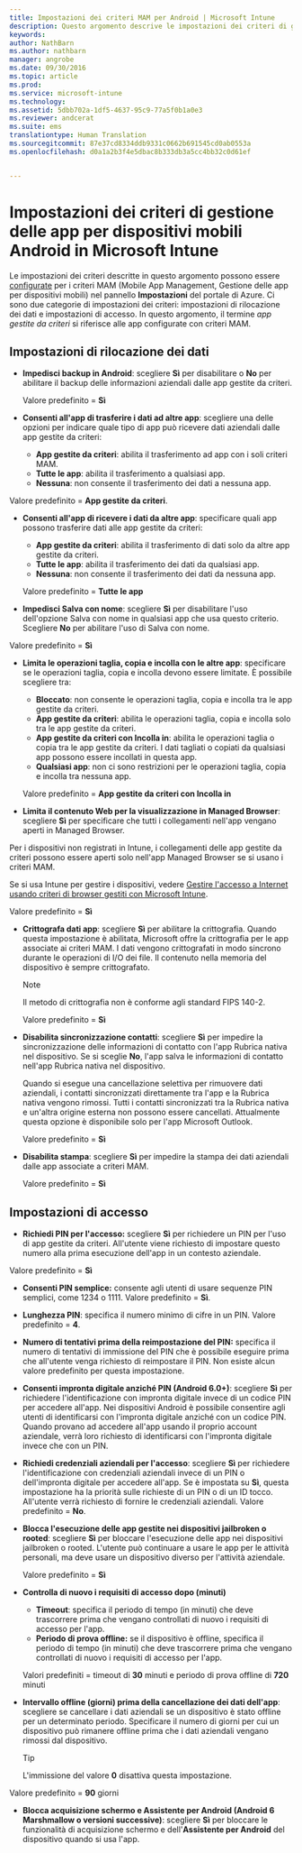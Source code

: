 ```yaml
---
title: Impostazioni dei criteri MAM per Android | Microsoft Intune
description: Questo argomento descrive le impostazioni dei criteri di gestione di app mobili per i dispositivi Android.
keywords: 
author: NathBarn
ms.author: nathbarn
manager: angrobe
ms.date: 09/30/2016
ms.topic: article
ms.prod: 
ms.service: microsoft-intune
ms.technology: 
ms.assetid: 5dbb702a-1df5-4637-95c9-77a5f0b1a0e3
ms.reviewer: andcerat
ms.suite: ems
translationtype: Human Translation
ms.sourcegitcommit: 87e37cd8334ddb9331c0662b691545cd0ab0553a
ms.openlocfilehash: d0a1a2b3f4e5dbac8b333db3a5cc4bb32c0d61ef


---
```


# <a name="android-mobile-app-management-policy-settings-in-microsoft-intune"></a>Impostazioni dei criteri di gestione delle app per dispositivi mobili Android in Microsoft Intune
Le impostazioni dei criteri descritte in questo argomento possono essere [configurate](create-and-deploy-mobile-app-management-policies-with-microsoft-intune.md) per i criteri MAM (Mobile App Management, Gestione delle app per dispositivi mobili) nel pannello **Impostazioni** del portale di Azure.
Ci sono due categorie di impostazioni dei criteri: impostazioni di rilocazione dei dati e impostazioni di accesso. In questo argomento, il termine *app gestite da criteri* si riferisce alle app configurate con criteri MAM.

##  <a name="data-relocation-settings"></a>Impostazioni di rilocazione dei dati

- **Impedisci backup in Android**: scegliere **Sì** per disabilitare o **No** per abilitare il backup delle informazioni aziendali dalle app gestite da criteri.

  Valore predefinito = **Sì**
- **Consenti all'app di trasferire i dati ad altre app**: scegliere una delle opzioni per indicare quale tipo di app può ricevere dati aziendali dalle app gestite da criteri:
  -   **App gestite da criteri**: abilita il trasferimento ad app con i soli criteri MAM.
  -   **Tutte le app**: abilita il trasferimento a qualsiasi app.
  -   **Nessuna**: non consente il trasferimento dei dati a nessuna app.

 Valore predefinito = **App gestite da criteri**.
- **Consenti all'app di ricevere i dati da altre app**: specificare quali app possono trasferire dati alle app gestite da criteri:
  -   **App gestite da criteri**: abilita il trasferimento di dati solo da altre app gestite da criteri.
  -   **Tutte le app**: abilita il trasferimento dei dati da qualsiasi app.
  -   **Nessuna**: non consente il trasferimento dei dati da nessuna app.

  Valore predefinito = **Tutte le app**

-   **Impedisci Salva con nome**: scegliere **Sì** per disabilitare l'uso dell'opzione Salva con nome in qualsiasi app che usa questo criterio. Scegliere **No** per abilitare l'uso di Salva con nome.

  Valore predefinito = **Sì**
- **Limita le operazioni taglia, copia e incolla con le altre app**: specificare se le operazioni taglia, copia e incolla devono essere limitate. È possibile scegliere tra:
  -   **Bloccato**: non consente le operazioni taglia, copia e incolla tra le app gestite da criteri.
  -   **App gestite da criteri**: abilita le operazioni taglia, copia e incolla solo tra le app gestite da criteri.
  -   **App gestite da criteri con Incolla in**: abilita le operazioni taglia o copia tra le app gestite da criteri. I dati tagliati o copiati da qualsiasi app possono essere incollati in questa app.
  -   **Qualsiasi app**: non ci sono restrizioni per le operazioni taglia, copia e incolla tra nessuna app.

  Valore predefinito = **App gestite da criteri con Incolla in**
-   **Limita il contenuto Web per la visualizzazione in Managed Browser**: scegliere **Sì** per specificare che tutti i collegamenti nell'app vengano aperti in Managed Browser.

  Per i dispositivi non registrati in Intune, i collegamenti delle app gestite da criteri possono essere aperti solo nell'app Managed Browser se si usano i criteri MAM.

  Se si usa Intune per gestire i dispositivi, vedere [Gestire l'accesso a Internet usando criteri di browser gestiti con Microsoft Intune](manage-internet-access-using-managed-browser-policies.md).

  Valore predefinito = **Sì**
- **Crittografa dati app**: scegliere **Sì** per abilitare la crittografia. Quando questa impostazione è abilitata, Microsoft offre la crittografia per le app associate ai criteri MAM. I dati vengono crittografati in modo sincrono durante le operazioni di I/O dei file. Il contenuto nella memoria del dispositivo è sempre crittografato.
  >[!NOTE]
  >Il metodo di crittografia non è conforme agli standard FIPS 140-2.

  Valore predefinito = **Sì**

- **Disabilita sincronizzazione contatti**: scegliere **Sì** per impedire la sincronizzazione delle informazioni di contatto con l'app Rubrica nativa nel dispositivo. Se si sceglie **No**, l'app salva le informazioni di contatto nell'app Rubrica nativa nel dispositivo.

  Quando si esegue una cancellazione selettiva per rimuovere dati aziendali, i contatti sincronizzati direttamente tra l'app e la Rubrica nativa vengono rimossi. Tutti i contatti sincronizzati tra la Rubrica nativa e un'altra origine esterna non possono essere cancellati. Attualmente questa opzione è disponibile solo per l'app Microsoft Outlook.

  Valore predefinito = **Sì**
- **Disabilita stampa**: scegliere **Sì** per impedire la stampa dei dati aziendali dalle app associate a criteri MAM.

  Valore predefinito = **Sì**

##  <a name="access-settings"></a>Impostazioni di accesso

- **Richiedi PIN per l'accesso:** scegliere **Sì** per richiedere un PIN per l'uso di app gestite da criteri. All'utente viene richiesto di impostare questo numero alla prima esecuzione dell'app in un contesto aziendale.

 Valore predefinito = **Sì**

 -  **Consenti PIN semplice:** consente agli utenti di usare sequenze PIN semplici, come 1234 o 1111. Valore predefinito = **Sì**.
 - **Lunghezza PIN**: specifica il numero minimo di cifre in un PIN. Valore predefinito = **4**.
 - **Numero di tentativi prima della reimpostazione del PIN:** specifica il numero di tentativi di immissione del PIN che è possibile eseguire prima che all'utente venga richiesto di reimpostare il PIN. Non esiste alcun valore predefinito per questa impostazione.
 - **Consenti impronta digitale anziché PIN (Android 6.0+)**: scegliere **Sì** per richiedere l'identificazione con impronta digitale invece di un codice PIN per accedere all'app.
 Nei dispositivi Android è possibile consentire agli utenti di identificarsi con l'impronta digitale anziché con un codice PIN. Quando provano ad accedere all'app usando il proprio account aziendale, verrà loro richiesto di identificarsi con l'impronta digitale invece che con un PIN.
 - **Richiedi credenziali aziendali per l'accesso**: scegliere **Sì** per richiedere l'identificazione con credenziali aziendali invece di un PIN o dell'impronta digitale per accedere all'app. Se è impostata su **Sì**, questa impostazione ha la priorità sulle richieste di un PIN o di un ID tocco. All'utente verrà richiesto di fornire le credenziali aziendali. Valore predefinito = **No**.


- **Blocca l'esecuzione delle app gestite nei dispositivi jailbroken o rooted**: scegliere **Sì** per bloccare l'esecuzione delle app nei dispositivi jailbroken o rooted. L'utente può continuare a usare le app per le attività personali, ma deve usare un dispositivo diverso per l'attività aziendale.

  Valore predefinito = **Sì**
- **Controlla di nuovo i requisiti di accesso dopo (minuti)**
  -   **Timeout**: specifica il periodo di tempo (in minuti) che deve trascorrere prima che vengano controllati di nuovo i requisiti di accesso per l'app.
  -   **Periodo di prova offline:** se il dispositivo è offline, specifica il periodo di tempo (in minuti) che deve trascorrere prima che vengano controllati di nuovo i requisiti di accesso per l'app.

  Valori predefiniti = timeout di **30** minuti e periodo di prova offline di **720** minuti

-   **Intervallo offline (giorni) prima della cancellazione dei dati dell'app**: scegliere se cancellare i dati aziendali se un dispositivo è stato offline per un determinato periodo.  Specificare il numero di giorni per cui un dispositivo può rimanere offline prima che i dati aziendali vengano rimossi dal dispositivo.

    >[!TIP]
    >L'immissione del valore **0** disattiva questa impostazione.

  Valore predefinito = **90** giorni
- **Blocca acquisizione schermo e Assistente per Android (Android 6 Marshmallow o versioni successive)**: scegliere **Sì** per bloccare le funzionalità di acquisizione schermo e dell'**Assistente per Android** del dispositivo quando si usa l'app.



<!--HONumber=Dec16_HO2-->


